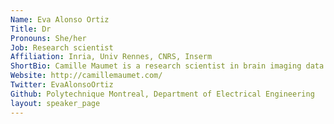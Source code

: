 ```yaml
---
Name: Eva Alonso Ortiz
Title: Dr
Pronouns: She/her
Job: Research scientist
Affiliation: Inria, Univ Rennes, CNRS, Inserm
ShortBio: Camille Maumet is a research scientist in brain imaging data sciences, focusing on variability in analytical pipelines and its implication to reusing of open datasets.
Website: http://camillemaumet.com/
Twitter: EvaAlonsoOrtiz
Github: Polytechnique Montreal, Department of Electrical Engineering
layout: speaker_page
---
```

